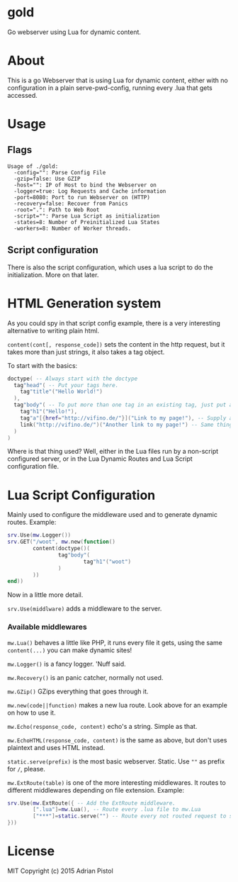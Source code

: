 # gold
Go webserver using Lua for dynamic content.

# About
This is a go Webserver that is using Lua for dynamic content, either with no configuration in a plain 
serve-pwd-config, running every .lua that gets accessed.

# Usage

## Flags
    Usage of ./gold:
      -config="": Parse Config File
      -gzip=false: Use GZIP
      -host="": IP of Host to bind the Webserver on
      -logger=true: Log Requests and Cache information
      -port=8080: Port to run Webserver on (HTTP)
      -recovery=false: Recover from Panics
      -root=".": Path to Web Root
      -script="": Parse Lua Script as initialization
      -states=8: Number of Preinitialized Lua States
      -workers=8: Number of Worker threads.

## Script configuration
There is also the script configuration, which uses a lua script to do the initialization.
More on that later.

# HTML Generation system
As you could spy in that script config example, there is a very interesting alternative to writing plain html.

`content(cont[, response_code])` sets the content in the http request, but it takes more than just strings, it also takes a tag object.

To start with the basics:
```lua
doctype( -- Always start with the doctype
  tag"head"( -- Put your tags here.
    tag"title"("Hello World!")
  ),
  tag"body"( -- To put more than one tag in an existing tag, just put a comma after the inside tag and write your other tag after that.
    tag"h1"("Hello!"),
    tag"a"[{href="http://vifino.de/"}]("Link to my page!"), -- Supply arguments like that.
    link("http://vifino.de/")("Another link to my page!") -- Same thing as above, with a small helper function.
  )
)
```
Where is that thing used?
Well, either in the Lua files run by a non-script configured server, or in the Lua Dynamic Routes and Lua Script configuration file.

# Lua Script Configuration
Mainly used to configure the middleware used and to generate dynamic routes.
Example:
``` lua
srv.Use(mw.Logger())
srv.GET("/woot", mw.new(function()
        content(doctype()(
                tag"body"(
                        tag"h1"("woot")
                )
        ))
end))
```
Now in a little more detail.

`srv.Use(middlware)` adds a middleware to the server.

### Available middlewares
`mw.Lua()` behaves a little like PHP, it runs every file it gets, using the same `content(...)` you can make dynamic sites!

`mw.Logger()` is a fancy logger. 'Nuff said.

`mw.Recovery()` is an panic catcher, normally not used.

`mw.GZip()` GZips everything that goes through it.

`mw.new(code||function)` makes a new lua route. Look above for an example on how to use it.

`mw.Echo(response_code, content)` echo's a string. Simple as that.

`mw.EchoHTML(response_code, content)` is the same as above, but don't uses plaintext and uses HTML instead.

`static.serve(prefix)` is the most basic webserver. Static. Use `""` as prefix for `/`, please.

`mw.ExtRoute(table)` is one of the more interesting middlewares. It routes to different middlewares depending on file extension.
Example:
```lua
srv.Use(mw.ExtRoute({ -- Add the ExtRoute middleware.
        [".lua"]=mw.Lua(), -- Route every .lua file to mw.Lua
        ["***"]=static.serve("") -- Route every not routed request to static.serve
}))
```

# License
MIT
Copyright (c) 2015 Adrian Pistol
